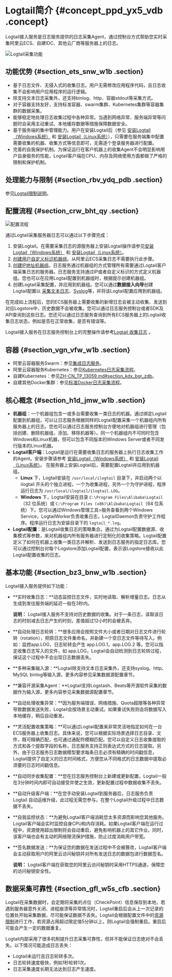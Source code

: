 # Logtail简介 {#concept_ppd_yx5_vdb .concept}

Logtail接入服务是日志服务提供的日志采集Agent，通过控制台方式帮助您实时采集阿里云ECS、自建IDC、其他云厂商等服务器上的日志。

![](images/2650_zh-CN.png "Logtail采集功能")

## 功能优势 {#section_ets_snw_w1b .section}

-   基于日志文件、无侵入式的收集日志。用户无需修改应用程序代码，且日志收集不会影响用户应用程序的运行逻辑。
-   除支持文本日志采集外，还支持binlog、http、容器stdout等采集方式。
-   对于容器支持友好，支持标准容器、swarm集群、Kubernetes集群等容器集群的数据采集。
-   能够稳定地处理日志收集过程中各种异常。当遇到网络异常、服务端异常等问题时会采用主动重试、本地缓存数据等措施保障数据安全。
-   基于服务端的集中管理能力。用户在安装Logtail后（参见 [安装Logtail（Windows系统）](intl.zh-CN/用户指南/Logtail采集/安装/安装Logtail（Windows系统）.md) 和 [安装Logtail（Linux系统）](intl.zh-CN/用户指南/Logtail采集/安装/安装Logtail（Linux系统）.md)），只需要在服务端集中配置需要收集的机器、收集方式等信息即可，无需逐个登录服务器进行配置。
-   完善的自我保护机制。为保证运行在客户机器上的收集Agent不会明显影响用户自身服务的性能，Logtail客户端在CPU、内存及网络使用方面都做了严格的限制和保护机制。

## 处理能力与限制 {#section_rbv_ydq_pdb .section}

参见[Logtail限制说明](intl.zh-CN/用户指南/Logtail采集/Logtail限制说明.md)。

## 配置流程 {#section_crw_bht_qy .section}

![](images/2652_zh-CN.png "配置流程")

通过Logtail采集服务器日志可以通过以下步骤完成：

1.  安装Logtail。在需要采集日志的源服务器上安装Logtail操作请参见[安装Logtail（Windows系统）](intl.zh-CN/用户指南/Logtail采集/安装/安装Logtail（Windows系统）.md) 和 [安装Logtail（Linux系统）](intl.zh-CN/用户指南/Logtail采集/安装/安装Logtail（Linux系统）.md)。
2.  [创建用户自定义标识机器组](intl.zh-CN/用户指南/Logtail采集/机器组/创建用户自定义标识机器组.md)。从阿里云ECS采集日志不需要执行此步骤。
3.  [创建IP地址机器组](intl.zh-CN/用户指南/Logtail采集/机器组/创建IP地址机器组.md)。日志服务通过机器组的方式管理所有需要通过Logtail客户端采集日志的服务器。日志服务支持通过IP或者自定义标识的方式定义机器组。您也可以在应用Logtail配置到机器组时，根据提示创建机器组。
4.  创建Logtail采集配置，并应用到机器组。您可以通过**数据接入向导**创建Logtail配置以 [采集文本日志](intl.zh-CN/用户指南/Logtail采集/文本日志/采集文本日志.md)、[Syslog](intl.zh-CN/用户指南/隐藏文件夹/Syslog.md)等，并将该Logtail配置应用到机器组。

在完成如上流程后，您的ECS服务器上需要收集的新增日志会被主动收集、发送到对应Logstore中，历史数据不会被收集。您可以通过日志服务控制台或者SDK及API查询到这些日志。您还可以通过日志服务查询到所有ECS服务器上的Logtail收集日志状态，例如是否在正常收集，是否有错误等。

Logtail接入服务在日志服务控制台上的完整操作请参考[Logtail 收集日志](intl.zh-CN/用户指南/Logtail采集/文本日志/采集文本日志.md) 。

## 容器 {#section_vgn_vfw_w1b .section}

-   阿里云容器服务Swarm：参见[集成日志服务](../../../../intl.zh-CN/用户指南/日志管理/集成日志服务.md)。
-   阿里云容器服务Kubernetes：参见[Kubernetes日志采集流程](intl.zh-CN/用户指南/Logtail采集/容器日志采集/Kubernetes日志采集流程.md)。
-   自建Kubernetes：参见[ZH-CN\_TP\_13059.md\#section\_kdx\_bqr\_zdb](intl.zh-CN/用户指南/Logtail采集/容器日志采集/Kubernetes日志采集流程.md#section_kdx_bqr_zdb)。
-   自建其他Docker集群：参见[标准Docker日志采集流程](intl.zh-CN/用户指南/Logtail采集/容器日志采集/标准Docker日志采集流程.md#)。

## 核心概念 {#section_h1d_jmw_w1b .section}

-   **机器组**：一个机器组包含一或多台需要收集一类日志的机器。通过绑定Logtail配置到机器组，可以让日志服务根据同样的Logtail配置采集一个机器组内所有服务器上的日志。您也可以通过日志服务控制台方便地对机器组进行管理（包括创建、删除机器组，添加、移除机器等）。同一个机器组内不可同时包含Windows和Linux机器，但可以包含不同版本的Windows Server或者不同发行版本的Linux机器。
-   **Logtail客户端**：Logtail是运行在需要收集日志的服务器上执行日志收集工作的Agent。安装步骤请参考 [安装Logtail（Windows系统）](intl.zh-CN/用户指南/Logtail采集/安装/安装Logtail（Windows系统）.md) 和 [安装Logtail（Linux系统）](intl.zh-CN/用户指南/Logtail采集/安装/安装Logtail（Linux系统）.md)。 在服务器上安装Logtail后，需要配置Logtail并应用到机器组。
    -   **Linux** 下，Logtail安装在 `/usr/local/ilogtail` 目录下，并启动两个以 ilogtail 开头的个独立进程，一个为收集进程，另外一个为守护进程，程序运行日志为 `/usr/local/ilogtail/ilogtail.LOG`。
    -   **Windows** 下，Logtail安装在目录 `C:\Program Files\Alibaba\Logtail`（32 位系统）或 `C:\Program Files (x86)\Alibaba\Logtail`（64 位系统）下。您可以通过Windows管理工具\>服务查看到两个Windows Service，LogtailWorker负责收集日志，LogtailDaemon负责守护工作程序。程序运行日志为安装目录下的 `logtail_*.log`。
-   **Logtail配置**：是Logtail收集日志的策略集合。通过为Logtail配置数据源、收集模式等参数，来对机器组内所有服务器进行定制化的收集策略。Logtail配置定义了如何在机器上收集一类日志并解析、发送到日志服务的指定日志库。您可以通过控制台对每个Logstore添加Logtail配置，表示该Logstore接收以此Logtail配置收集的日志。

## 基本功能 {#section_bz3_bnw_w1b .section}

Logtail接入服务提供如下功能：

-   **实时收集日志：**动态监控日志文件，实时地读取、解析增量日志。日志从生成到发往服务端的延迟一般在3秒内。

    **说明：** Logtail接入服务不支持对历史数据的收集。对于一条日志，读取该日志的时刻减去日志产生的时刻，差值超过12小时的会被丢弃。

-   **自动处理日志轮转：**很多应用会按照文件大小或者日期对日志文件进行轮转（rotation），把原日志文件重命名，并新建一个空日志文件等待写入。例如：监控app.LOG，日志轮转会产生 app.LOG.1，app.LOG.2 等。您可以指定收集日志写入的文件，如 app.LOG，Logtail会自动检测到日志轮转过程，保证这个过程中不会出现日志数据丢失。
-   **多种采集输入源：**Logtail除支持文本日志采集外，还支持syslog、http、MySQL binlog等输入源，更多内容参见采集数据源配置章节。
-   **兼容开源采集Agent：**Logtail支持Logstash、Beats等开源软件采集的数据作为输入源，更多内容参见采集数据源配置章节。
-   **自动处理收集异常：**因为服务端错误、网络措施、Quota超限等各种异常导致数据发送失败，Logtail会按场景主动重试。如果重试失败则会将数据写入本地缓存，稍后自动重发。
-   **灵活配置收集策略：**可以通过Logtail配置来非常灵活地指定如何在一台ECS服务器上收集日志。具体来说，您可以根据实际场景选择日志目录、文件，既可精确匹配，也可通过通配符模糊匹配。您可以自定义日志收集提取的方式和各个提取字段的名称，日志服务支持正则表达式方式的日志提取。另外，由于日志服务日志数据模型要求每条日志必须有精确的时间戳信息，Logtail提供了自定义的日志时间格式，方便您从不同格式的日志数据中提取必须要的日志时间戳信息。
-   **自动同步收集配置：**您在日志服务控制台上新建或更新配置，Logtail一般在3分钟时间内即可自动接受并使之生效，更新配置过程中数据收集不丢失。
-   **自动升级客户端：**在您手动安装Logtail到服务器后，日志服务负责Logtail 自动运维升级，此过程无需您参与。在整个Logtail升级过程中日志数据不丢失。
-   **自我监控状态：**为避免Logtail客户端消耗您太多资源而影响您其他服务。Logtail客户端会实时监控自身CPU和内存消耗。如果Logtail客户端在运行过程中，资源使用超出限制将会自动重启，避免影响机器上的其它作业。同时，该客户端也会有主动的网络限流保护措施，防止过度消耗用户带宽。
-   **签名数据发送：**为保证您的数据在发送过程中不会被篡改，Logtail客户端会主动获取用户的阿里云访问秘钥并对所有发送日志的数据包进行数据签名。

    **说明：** Logtail客户端在获取您的阿里云访问秘钥时采用HTTPS通道，保障您的访问秘钥安全性。


## 数据采集可靠性 {#section_gfl_w5s_cfb .section}

Logtail在采集数据时，会定期将采集的点位（CheckPoint）信息保存到本地，若遇到服务器意外关闭、进程崩溃等异常情况时，Logtail重启后会从上一次记录的位置处开始采集数据，尽可能保证数据不丢失。Logtail会根据配置文件中的[资源限制](intl.zh-CN/用户指南/Logtail采集/安装/配置启动参数.md)进行工作，若资源占用超过限定值5分钟以上，则Logtail会强制重启。重启后可能会产生一定的数据重复。

Logtail内部采用了很多机制提升日志采集可靠性，但并不能保证日志绝对不会丢失。以下情况可能造成日志丢失：

-   Logtail未运行且日志轮转多次。
-   日志轮转速度极快，例如1秒轮转1次。
-   日志采集速度长期无法达到日志产生速度。

